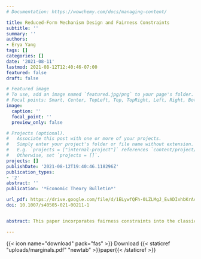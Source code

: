 ```yaml
---
# Documentation: https://wowchemy.com/docs/managing-content/

title: Reduced-Form Mechanism Design and Fairness Constraints
subtitle: ''
summary: ''
authors:
- Erya Yang
tags: []
categories: []
date: '2021-08-11'
lastmod: 2021-08-12T12:40:46-07:00
featured: false
draft: false

# Featured image
# To use, add an image named `featured.jpg/png` to your page's folder.
# Focal points: Smart, Center, TopLeft, Top, TopRight, Left, Right, BottomLeft, Bottom, BottomRight.
image:
  caption: ''
  focal_point: ''
  preview_only: false

# Projects (optional).
#   Associate this post with one or more of your projects.
#   Simply enter your project's folder or file name without extension.
#   E.g. `projects = ["internal-project"]` references `content/project/deep-learning/index.md`.
#   Otherwise, set `projects = []`.
projects: []
publishDate: '2021-08-12T19:40:46.118296Z'
publication_types:
- '2'
abstract: ''
publication: '*Economic Theory Bulletin*'

url_pdf: https://drive.google.com/file/d/1ELywfQFh-0LZLMgJ_EvADIxhbKrAcjnr/view?usp=sharing
doi: 10.1007/s40505-021-00211-1


abstract: This paper incorporates fairness constraints into the classic single-unit reduced-form implementation problem (Border, 1991, 2007; Che, Kim & Mierendorff, 2013; Manelli & Vicent, 2010) with two agents. To do so, I use a new approach that utilizes the results from Kellerer (1961) and Gutmann, Kemperman, and Shepp (1991). Under realistic assumptions on the constraints, the conditions are transparent and can be verified in polynomial time.

---
```


{{< icon name="download" pack="fas" >}} Download {{< staticref "uploads/marginals.pdf" "newtab" >}}paper{{< /staticref >}}